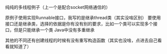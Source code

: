 纯纯的多线程例子（上一个是配合socket网络通信的）

原例子使用实现Runnable接口，我写的是继承thread类（其实没啥区别）
要使用接口还是继承类，选择的依据是你有没有别的要求，比如一个类可以实现多个接口，但是只能继承一个类
Java中没有多重继承

其他的不同还有创建线程的时候有没有重写构造函数（其实也没啥，点进去自己看看就知道了）

 
